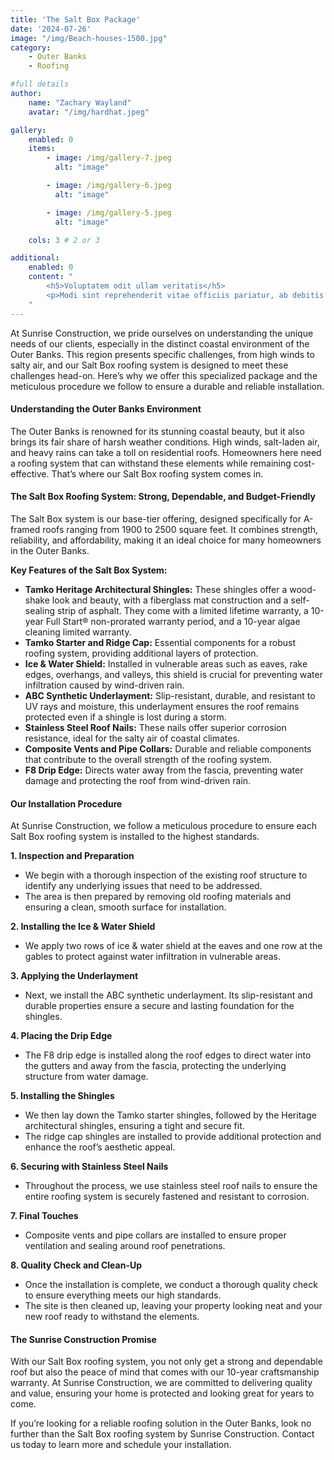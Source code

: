 ```yaml
---
title: 'The Salt Box Package'
date: '2024-07-26'
image: "/img/Beach-houses-1500.jpg"
category:
    - Outer Banks
    - Roofing

#full details
author:
    name: "Zachary Wayland"
    avatar: "/img/hardhat.jpeg"

gallery:
    enabled: 0
    items:
        - image: /img/gallery-7.jpeg
          alt: "image"

        - image: /img/gallery-6.jpeg
          alt: "image"

        - image: /img/gallery-5.jpeg
          alt: "image"

    cols: 3 # 2 or 3

additional:
    enabled: 0
    content: "
        <h5>Voluptatem odit ullam veritatis</h5>
        <p>Modi sint reprehenderit vitae officiis pariatur, ab debitis voluptate ea eius assumenda beatae, tempora, dolores deserunt, ipsam ipsum! Quod ipsam consequuntur distinctio velit sed ipsum quisquam, itaque placeat error non animi quam aut similique nulla ab. Quaerat dicta, dolores veritatis magnam quae aut omnis in porro.</p>
    "
---
```

At Sunrise Construction, we pride ourselves on understanding the unique needs of our clients, especially in the distinct coastal environment of the Outer Banks. This region presents specific challenges, from high winds to salty air, and our Salt Box roofing system is designed to meet these challenges head-on. Here’s why we offer this specialized package and the meticulous procedure we follow to ensure a durable and reliable installation.

#### Understanding the Outer Banks Environment

The Outer Banks is renowned for its stunning coastal beauty, but it also brings its fair share of harsh weather conditions. High winds, salt-laden air, and heavy rains can take a toll on residential roofs. Homeowners here need a roofing system that can withstand these elements while remaining cost-effective. That’s where our Salt Box roofing system comes in.

#### The Salt Box Roofing System: Strong, Dependable, and Budget-Friendly

The Salt Box system is our base-tier offering, designed specifically for A-framed roofs ranging from 1900 to 2500 square feet. It combines strength, reliability, and affordability, making it an ideal choice for many homeowners in the Outer Banks.

**Key Features of the Salt Box System:**

- **Tamko Heritage Architectural Shingles:** These shingles offer a wood-shake look and beauty, with a fiberglass mat construction and a self-sealing strip of asphalt. They come with a limited lifetime warranty, a 10-year Full Start® non-prorated warranty period, and a 10-year algae cleaning limited warranty.
- **Tamko Starter and Ridge Cap:** Essential components for a robust roofing system, providing additional layers of protection.
- **Ice & Water Shield:** Installed in vulnerable areas such as eaves, rake edges, overhangs, and valleys, this shield is crucial for preventing water infiltration caused by wind-driven rain.
- **ABC Synthetic Underlayment:** Slip-resistant, durable, and resistant to UV rays and moisture, this underlayment ensures the roof remains protected even if a shingle is lost during a storm.
- **Stainless Steel Roof Nails:** These nails offer superior corrosion resistance, ideal for the salty air of coastal climates.
- **Composite Vents and Pipe Collars:** Durable and reliable components that contribute to the overall strength of the roofing system.
- **F8 Drip Edge:** Directs water away from the fascia, preventing water damage and protecting the roof from wind-driven rain.

#### Our Installation Procedure

At Sunrise Construction, we follow a meticulous procedure to ensure each Salt Box roofing system is installed to the highest standards.

**1. Inspection and Preparation**
- We begin with a thorough inspection of the existing roof structure to identify any underlying issues that need to be addressed.
- The area is then prepared by removing old roofing materials and ensuring a clean, smooth surface for installation.

**2. Installing the Ice & Water Shield**
- We apply two rows of ice & water shield at the eaves and one row at the gables to protect against water infiltration in vulnerable areas.

**3. Applying the Underlayment**
- Next, we install the ABC synthetic underlayment. Its slip-resistant and durable properties ensure a secure and lasting foundation for the shingles.

**4. Placing the Drip Edge**
- The F8 drip edge is installed along the roof edges to direct water into the gutters and away from the fascia, protecting the underlying structure from water damage.

**5. Installing the Shingles**
- We then lay down the Tamko starter shingles, followed by the Heritage architectural shingles, ensuring a tight and secure fit.
- The ridge cap shingles are installed to provide additional protection and enhance the roof’s aesthetic appeal.

**6. Securing with Stainless Steel Nails**
- Throughout the process, we use stainless steel roof nails to ensure the entire roofing system is securely fastened and resistant to corrosion.

**7. Final Touches**
- Composite vents and pipe collars are installed to ensure proper ventilation and sealing around roof penetrations.

**8. Quality Check and Clean-Up**
- Once the installation is complete, we conduct a thorough quality check to ensure everything meets our high standards.
- The site is then cleaned up, leaving your property looking neat and your new roof ready to withstand the elements.

#### The Sunrise Construction Promise

With our Salt Box roofing system, you not only get a strong and dependable roof but also the peace of mind that comes with our 10-year craftsmanship warranty. At Sunrise Construction, we are committed to delivering quality and value, ensuring your home is protected and looking great for years to come.

If you’re looking for a reliable roofing solution in the Outer Banks, look no further than the Salt Box roofing system by Sunrise Construction. Contact us today to learn more and schedule your installation.
